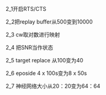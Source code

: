 2_1开启RTS/CTS


2_2把replay buffer从500变到10000


2_3 cw取对数进行映射


2_4 把SNR当作状态


2_5 target replace 从100变为40


2_6 eposide 4 x 100s变为8 x 50s


2_7 神经网络大小从20：20变为64：64
